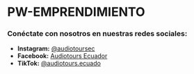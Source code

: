 # PW-EMPRENDIMIENTO

### Conéctate con nosotros en nuestras redes sociales:

- **Instagram:** [@audiotoursec](https://www.instagram.com/audiotoursec?igsh=MTkzOWR5dXJ1ajVhMg%3D%3D&utm_source=qr)
- **Facebook:** [Audiotours Ecuador](https://www.facebook.com/share/NsiU62AsSWLbPdZa/?mibextid=LQQJ4d)
- **TikTok:** [@audiotours.ecuado](https://www.tiktok.com/@audiotours.ecuado?_t=8osenCpdVSA&_r=1)
